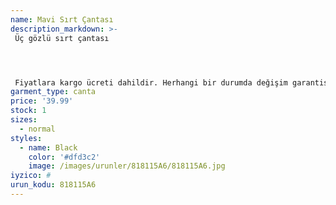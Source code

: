 ```yaml
---
name: Mavi Sırt Çantası
description_markdown: >-
 Üç gözlü sırt çantası




 Fiyatlara kargo ücreti dahildir. Herhangi bir durumda değişim garantisi vardır.
garment_type: canta
price: '39.99'
stock: 1
sizes:
  - normal
styles:
  - name: Black
    color: '#dfd3c2'
    image: /images/urunler/818115A6/818115A6.jpg
iyzico: #
urun_kodu: 818115A6
---
```

